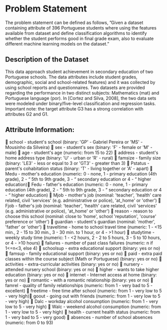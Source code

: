 # Problem Statement
The problem statement can be defined as follows, ”Given a dataset 
containing attribute of 396 Portuguese students where using the features available 
from dataset and define classification algorithms to identify whether the student 
performs good in final grade exam, also to evaluate different machine learning 
models on the dataset.”

## Description of the Dataset
This data approach student achievement in secondary education of 
two Portuguese schools. The data attributes include student grades, demographic, 
social and school-related features) and it was collected by using school reports 
and questionnaires. Two datasets are provided regarding the performance in two 
distinct subjects: Mathematics (mat) and Portuguese language (por). In [Cortez 
and Silva, 2008], the two data sets were modeled under binary/five-level
classification and regression tasks. Important note: the target attribute G3 has a 
strong correlation with attributes G2 and G1.

## Attribute Information:
 school - student's school (binary: 'GP' - Gabriel Pereira or 'MS' - Mousinho 
da Silveira)
 sex - student's sex (binary: 'F' - female or 'M' - male)
 age - student's age (numeric: from 15 to 22)
 address - student's home address type (binary: 'U' - urban or 'R' - rural)
 famsize - family size (binary: 'LE3' - less or equal to 3 or 'GT3' - greater than 
3)
 Pstatus - parent's cohabitation status (binary: 'T' - living together or 'A' - apart)
 Medu - mother's education (numeric: 0 - none, 1 - primary education (4th 
grade), 2 - “ 5th to 9th grade, 3 - “ secondary education or 4 - “ higher 
education) Fedu - father's education (numeric: 0 - none, 1 - primary education (4th 
grade), 2 - “ 5th to 9th grade, 3 - “ secondary education or 4 - “ higher 
education)
 Mjob - mother's job (nominal: 'teacher', 'health' care related, civil 'services' 
(e.g. administrative or police), 'at_home' or 'other')
 Fjob - father's job (nominal: 'teacher', 'health' care related, civil 'services' (e.g. 
administrative or police), 'at_home' or 'other')
 reason - reason to choose this school (nominal: close to 'home', school 
'reputation', 'course' preference or 'other')
 guardian - student's guardian (nominal: 'mother', 'father' or 'other')
 traveltime - home to school travel time (numeric: 1 - <15 min., 2 - 15 to 30 
min., 3 - 30 min. to 1 hour, or 4 - >1 hour)
 studytime - weekly study time (numeric: 1 - <2 hours, 2 - 2 to 5 hours, 3 - 5 
to 10 hours, or 4 - >10 hours)
 failures - number of past class failures (numeric: n if 1<=n<3, else 4)
 schoolsup - extra educational support (binary: yes or no)
 famsup - family educational support (binary: yes or no)
 paid - extra paid classes within the course subject (Math or Portuguese) 
(binary: yes or no)
 activities - extra-curricular activities (binary: yes or no)
 nursery - attended nursery school (binary: yes or no)
 higher - wants to take higher education (binary: yes or no)
 internet - Internet access at home (binary: yes or no)
 romantic - with a romantic relationship (binary: yes or no)
 famrel - quality of family relationships (numeric: from 1 - very bad to 5 -
excellent)
 freetime - free time after school (numeric: from 1 - very low to 5 - very high) goout - going out with friends (numeric: from 1 - very low to 5 - very high)
 Dalc - workday alcohol consumption (numeric: from 1 - very low to 5 - very 
high)
 Walc - weekend alcohol consumption (numeric: from 1 - very low to 5 - very 
high)
 health - current health status (numeric: from 1 - very bad to 5 - very good)
 absences - number of school absences (numeric: from 0 to 93)
